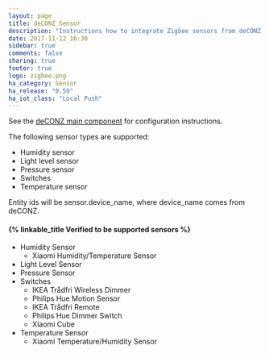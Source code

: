 ```yaml
---
layout: page
title: deCONZ Sensor
description: "Instructions how to integrate Zigbee sensors from deCONZ into Home Assistant."
date: 2017-11-12 16:30
sidebar: true
comments: false
sharing: true
footer: true
logo: zigbee.png
ha_category: Sensor
ha_release: "0.59"
ha_iot_class: "Local Push"
---
```


See the [deCONZ main component](/components/deconz/) for configuration instructions.

The following sensor types are supported:

 * Humidity sensor
 * Light level sensor
 * Pressure sensor
 * Switches
 * Temperature sensor

Entity ids will be sensor.device_name, where device_name comes from deCONZ.

#### {% linkable_title Verified to be supported sensors %}

- Humidity Sensor
  - Xiaomi Humidity/Temperature Sensor
- Light Level Sensor
- Pressure Sensor
- Switches
  - IKEA Trådfri Wireless Dimmer
  - Philips Hue Motion Sensor
  - IKEA Trådfri Remote
  - Philips Hue Dimmer Switch
  - Xiaomi Cube
- Temperature Sensor
  - Xiaomi Temperature/Humidity Sensor
